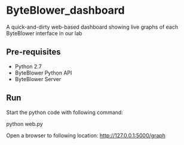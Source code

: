 # ByteBlower_dashboard
A quick-and-dirty web-based dashboard showing live graphs of each ByteBlower interface in our lab

## Pre-requisites

* Python 2.7
* ByteBlower Python API
* ByteBlower Server

## Run

Start the python code with following command:

python web.py

Open a browser to following location: http://127.0.0.1:5000/graph
